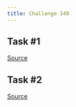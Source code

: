 ```yaml
---
title: Challenge 149
---
```



## Task #1

[Source](https://github.com/ccntrq/perlweeklychallenge-club/tree/challenge-149/challenge-149/alexander-pankoff/perl/ch-1.pl)

## Task #2

[Source](https://github.com/ccntrq/perlweeklychallenge-club/tree/challenge-149/challenge-149/alexander-pankoff/perl/ch-2.pl)

